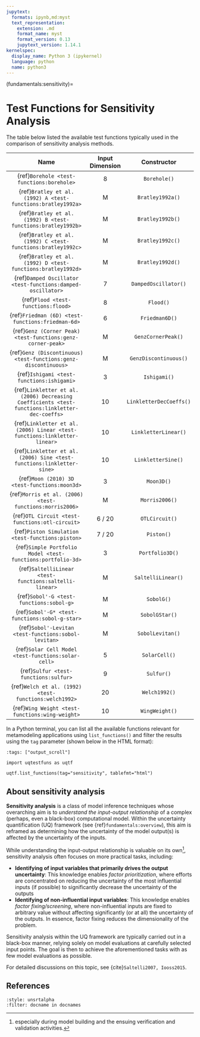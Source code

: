 ```yaml
---
jupytext:
  formats: ipynb,md:myst
  text_representation:
    extension: .md
    format_name: myst
    format_version: 0.13
    jupytext_version: 1.14.1
kernelspec:
  display_name: Python 3 (ipykernel)
  language: python
  name: python3
---
```


(fundamentals:sensitivity)=
# Test Functions for Sensitivity Analysis

The table below listed the available test functions typically used
in the comparison of sensitivity analysis methods.

|                                              Name                                              | Input Dimension |       Constructor       |
|:----------------------------------------------------------------------------------------------:|:---------------:|:-----------------------:|
|                           {ref}`Borehole <test-functions:borehole>`                            |        8        |      `Borehole()`       |
|                  {ref}`Bratley et al. (1992) A <test-functions:bratley1992a>`                  |        M        |    `Bratley1992a()`     |
|                  {ref}`Bratley et al. (1992) B <test-functions:bratley1992b>`                  |        M        |    `Bratley1992b()`     |
|                  {ref}`Bratley et al. (1992) C <test-functions:bratley1992c>`                  |        M        |    `Bratley1992c()`     |
|                  {ref}`Bratley et al. (1992) D <test-functions:bratley1992d>`                  |        M        |    `Bratley1992d()`     |
|                  {ref}`Damped Oscillator <test-functions:damped-oscillator>`                   |        7        |  `DampedOscillator()`   |
|                              {ref}`Flood <test-functions:flood>`                               |        8        |        `Flood()`        |
|                       {ref}`Friedman (6D) <test-functions:friedman-6d>`                        |        6        |     `Friedman6D()`      |
|                  {ref}`Genz (Corner Peak) <test-functions:genz-corner-peak>`                   |        M        |   `GenzCornerPeak()`    |
|                {ref}`Genz (Discontinuous) <test-functions:genz-discontinuous>`                 |        M        |  `GenzDiscontinuous()`  |
|                           {ref}`Ishigami <test-functions:ishigami>`                            |        3        |      `Ishigami()`       |
| {ref}`Linkletter et al. (2006) Decreasing Coefficients <test-functions:linkletter-dec-coeffs>` |       10        | `LinkletterDecCoeffs()` |
|           {ref}`Linkletter et al. (2006) Linear <test-functions:linkletter-linear>`            |       10        |  `LinkletterLinear()`   |
|             {ref}`Linkletter et al. (2006) Sine <test-functions:linkletter-sine>`              |       10        |   `LinkletterSine()`    |
|                         {ref}`Moon (2010) 3D <test-functions:moon3d>`                          |        3        |       `Moon3D()`        |
|                    {ref}`Morris et al. (2006) <test-functions:morris2006>`                     |        M        |     `Morris2006()`      |
|                        {ref}`OTL Circuit <test-functions:otl-circuit>`                         |     6 / 20      |     `OTLCircuit()`      |
|                        {ref}`Piston Simulation <test-functions:piston>`                        |     7 / 20      |       `Piston()`        |
|                  {ref}`Simple Portfolio Model <test-functions:portfolio-3d>`                   |        3        |     `Portfolio3D()`     |
|                     {ref}`SaltelliLinear <test-functions:saltelli-linear>`                     |        M        |   `SaltelliLinear()`    |
|                            {ref}`Sobol'-G <test-functions:sobol-g>`                            |        M        |       `SobolG()`        |
|                         {ref}`Sobol'-G* <test-functions:sobol-g-star>`                         |        M        |     `SobolGStar()`      |
|                      {ref}`Sobol'-Levitan <test-functions:sobol-levitan>`                      |        M        |    `SobolLevitan()`     |
|                      {ref}`Solar Cell Model <test-functions:solar-cell>`                       |        5        |      `SolarCell()`      |
|                             {ref}`Sulfur <test-functions:sulfur>`                              |        9        |       `Sulfur()`        |
|                     {ref}`Welch et al. (1992) <test-functions:welch1992>`                      |       20        |      `Welch1992()`      |
|                        {ref}`Wing Weight <test-functions:wing-weight>`                         |       10        |     `WingWeight()`      |

In a Python terminal, you can list all the available functions relevant
for metamodeling applications using ``list_functions()``
and filter the results  using the ``tag`` parameter
(shown below in the HTML format):

```{code-cell} ipython3
:tags: ["output_scroll"]

import uqtestfuns as uqtf

uqtf.list_functions(tag="sensitivity", tablefmt="html")
```

## About sensitivity analysis

**Sensitivity analysis** is a class of model inference techniques
whose overarching aim is to _understand the input-output relationship_
of a complex (perhaps, even a black-box) computational model.
Within the uncertainty quantification (UQ) framework
(see {ref}`fundamentals:overview`), this aim is reframed as determining
how the uncertainty of the model output(s) is affected
by the uncertainty of the inputs.

While understanding the input-output relationship is valuable on its own[^model-building],
sensitivity analysis often focuses on more practical tasks, including:

- **Identifying of input variables that primarily drives the output uncertainty**:
  This knowledge enables _factor prioritization_, where efforts are concentrated
  on reducing the uncertainty of the most influential inputs (if possible)
  to significantly decrease the uncertainty of the outputs
- **Identifying of non-influential input variables**:
  This knowledge enables _factor fixing/screening_, where non-influential
  inputs are fixed to arbitrary value without 
  affecting significantly (or at all) the uncertainty of the outputs.
  In essence, factor fixing reduces the dimensionality of the problem.

Sensitivity analysis within the UQ framework are typically carried out in
a black-box manner, relying solely on model evaluations at carefully
selected input points.
The goal is then to achieve the aforementioned tasks with as few model
evaluations as possible.

For detailed discussions on this topic, see {cite}`Saltelli2007, Iooss2015`.

## References

```{bibliography}
:style: unsrtalpha
:filter: docname in docnames
```

[^model-building]: especially during model building and the ensuing verification
and validation activities.
